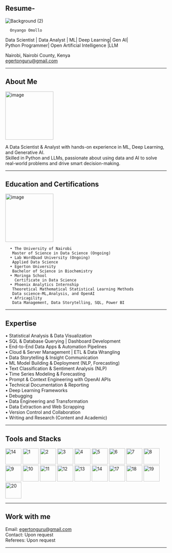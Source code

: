 ## Resume-
![Background (2)](https://github.com/user-attachments/assets/ec561a35-7265-425d-97a9-c550f0a39848)     

      Onyango Omollo
Data Scientist | Data Analyst | ML| Deep Learning| Gen AI|   
Python Programmer| Open Artificial Intelligence |LLM   

Nairobi, Nairobi County, Kenya    
egertonguru@gmail.com     

________________________________________
## About Me    
<img width="150" height="150" alt="image" src="https://github.com/user-attachments/assets/c31ad31a-bbc7-411a-9294-7515f69b5036" />     

A Data Scientist & Analyst with hands-on experience in ML, Deep Learning, and Generative AI.   
Skilled in Python and LLMs, passionate about using data and AI to solve real-world problems and drive smart decision-making.        

________________________________________
## Education and Certifications     

<img width="150" height="150" alt="image" src="https://github.com/user-attachments/assets/ec9d623e-99c7-43da-8201-ddffaa10b409" />      

      • The University of Nairobi     
       Master of Science in Data Science (Ongoing)    
      • Lab WordQuad University (Ongoing)     
       Applied Data Science    
      • Egerton University     
       Bachelor of Science in Biochemistry    
      • Moringa School    
        Certificate in Data Science     
      • Phoenix Analytics Internship    
       Theoretical Mathematical Statistical Learning Methods   
       Data science-ML,Analysis, and OpenAI    
      • Africagility    
       Data Management, Data Storytelling, SQL, Power BI  
		     
________________________________________
## Expertise       
• Statistical Analysis & Data Visualization     
• SQL & Database Querying | Dashboard Development    
• End-to-End Data Apps & Automation Pipelines    
• Cloud & Server Management | ETL & Data Wrangling   
• Data Storytelling & Insight Communication   
• ML Model Building & Deployment (NLP, Forecasting)    
• Text Classification & Sentiment Analysis (NLP)    
• Time Series Modeling & Forecasting    
• Prompt & Context Engineering with OpenAI APIs    
• Technical Documentation & Reporting    
• Deep Learning Frameworks    
• Debugging     
• Data Engineering and Transformation    
• Data Extraction and Web Scrapping    
• Version Control and Collaboration    
• Writing and Research (Content and Academic)   

________________________________________
## Tools and Stacks    

<img src="https://github.com/user-attachments/assets/7c2003a2-e1d5-480e-98d8-227c8d9ed6a6" alt="14" width="50" />
<img src="https://github.com/user-attachments/assets/4e3c885e-a880-4939-b960-1a65e396ff69" alt="1" width="50" />
<img src="https://github.com/user-attachments/assets/b910f859-117b-4a0c-907a-39303dfbef3a" alt="2" width="50" />
<img src="https://github.com/user-attachments/assets/5a2628eb-7b9f-4b1e-bae4-cbd42d74b29e" alt="3" width="50" />
<img src="https://github.com/user-attachments/assets/81eac901-9e91-4cc1-a7d7-e520aa17d86d" alt="4" width="50" />
<img src="https://github.com/user-attachments/assets/71c5d557-8498-4479-9fde-ade9a0144d12" alt="5" width="50" />
<img src="https://github.com/user-attachments/assets/8522ba94-0bd3-4a68-a148-eafb6f42a14b" alt="6" width="50" />
<img src="https://github.com/user-attachments/assets/f10db9e7-5181-4083-bf31-0a5030cbf4be" alt="7" width="50" />
<img src="https://github.com/user-attachments/assets/58e74e01-4d56-41d5-af54-fa23dcc72bfe" alt="8" width="50" />
<img src="https://github.com/user-attachments/assets/898ff544-325b-4e74-b389-3f5a87686558" alt="9" width="50" />
<img src="https://github.com/user-attachments/assets/c6660883-1fd7-4f2c-bb88-41bf909675da" alt="10" width="50" />
<img src="https://github.com/user-attachments/assets/2ef07ae3-ecad-466b-ab91-3f12c679afc5" alt="11" width="50" />
<img src="https://github.com/user-attachments/assets/0df3d93d-5617-4cc6-a2c7-20a67abcca45" alt="12" width="50" />
<img src="https://github.com/user-attachments/assets/969ab168-c064-4474-8399-f1be6e9ce4af" alt="13" width="50" />
<img src="https://github.com/user-attachments/assets/b37c794f-6a62-46ce-b125-863dde26fe9d" alt="14" width="50" />
<img src="https://github.com/user-attachments/assets/594b47b9-7dea-49a0-bf33-7c401719591a" alt="17" width="50" />
<img src="https://github.com/user-attachments/assets/2eb758b4-fa6d-4e6a-99ce-32eb6364313e" alt="18" width="50" />
<img src="https://github.com/user-attachments/assets/4c0be9e9-4a30-4f83-b12e-0bb2401db310" alt="19" width="50" />
<img src="https://github.com/user-attachments/assets/0d6d0629-2300-4d1e-9287-ab3ab4672d62" alt="20" width="50" />


________________________________________
## Work with me 
 Email: egertonguru@gmail.com   
Contact: Upon request   
Referees: Upon request   

________________________________________
